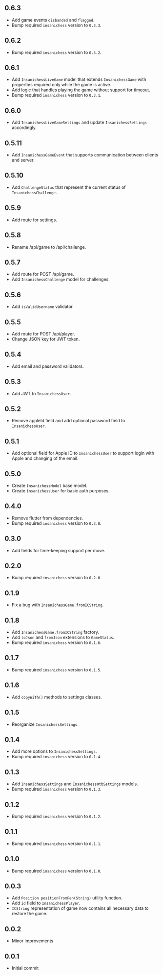 ## 0.6.3

- Add game events `disbanded` and `flagged`.
- Bump required `insanichess` version to `0.3.3`.

## 0.6.2

- Bump required `insanichess` version to `0.3.2`.

## 0.6.1

- Add `InsanichessLiveGame` model that extends `InsanichessGame` with properties required only while the game is active.
- Add logic that handles playing the game without support for timeout.
- Bump required `insanichess` version to `0.3.1`.

## 0.6.0

- Add `InsanichessLiveGameSettings` and update `InsanichessSettings` accordingly.

## 0.5.11

- Add `InsanichessGameEvent` that supports communication between clients and server.

## 0.5.10

- Add `ChallengeStatus` that represent the current status of `InsanichessChallenge`.

## 0.5.9

- Add route for settings.

## 0.5.8

- Rename /api/game to /api/challenge.

## 0.5.7

- Add route for POST /api/game.
- Add `InsanichessChallenge` model for challenges.

## 0.5.6

- Add `isValidUsername` validator.

## 0.5.5

- Add route for POST /api/player.
- Change JSON key for JWT token.

## 0.5.4

- Add email and password validators.

## 0.5.3

- Add JWT to `InsanichessUser`.

## 0.5.2

- Remove appleId field and add optional password field to `InsanichessUser`.

## 0.5.1

- Add optional field for Apple ID to `InsanichessUser` to support login with Apple and changing of the email.

## 0.5.0

- Create `InsanichessModel` base model.
- Create `InsanichessUser` for basic auth purposes.

## 0.4.0

- Remove flutter from dependencies.
- Bump required `insanichess` version to `0.3.0`.

## 0.3.0

- Add fields for time-keeping support per move.

## 0.2.0

- Bump required `insanichess` version to `0.2.0`.

## 0.1.9

- Fix a bug with `InsanichessGame.fromICString`.

## 0.1.8

- Add `InsanichessGame.fromICString` factory.
- Add `toJson` and `fromJson` extensions to `GameStatus`.
- Bump required `insanichess` version to `0.1.6`.

## 0.1.7

- Bump required `insanichess` version to `0.1.5`.

## 0.1.6

- Add `copyWith()` methods to settings classes.

## 0.1.5

- Reorganize `InsanichessSettings`.

## 0.1.4

- Add more options to `InsanichessSettings`.
- Bump required `insanichess` version to `0.1.4`.

## 0.1.3

- Add `InsanichessSettings` and `InsanichessOtbSettings` models.
- Bump required `insanichess` version to `0.1.3`.

## 0.1.2

- Bump required `insanichess` version to `0.1.2`.

## 0.1.1

- Bump required `insanichess` version to `0.1.1`.

## 0.1.0

- Bump required `insanichess` version to `0.1.0`.

## 0.0.3

- Add `Position positionFromFen(String)` utility function.
- Add `id` field to `InsanichessPlayer`.
- `ICString` representation of game now contains all necessary data to restore the game.

## 0.0.2

- Minor improvements

## 0.0.1

- Initial commit
